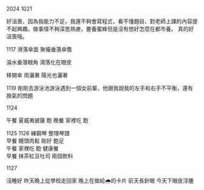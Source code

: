 2024
1021

好沮喪，因為我能力不足，我還不夠會寫程式，看不懂題目、對老師上課的內容提不起興趣。做事情不夠深思熟慮，要養蜜蜂但是沒有想好怎麼在都市養。
真的好沮喪哦。

1117
滑落傘面 聚攏垂落傘簷

淚水垂落眼角 滴落化在眼皮

移開傘 雨灑著 陽光也灑著

1119
 剛剛去游泳池游泳遇到一個女前輩，他跟我說我的左手和右手不平衡，還有換氣的問題

1124

午餐 夏威夷披薩 飽
晚餐 家裡吃 飽

1125 1126
練鋼琴 整理琴譜  
早餐 饅頭肉鬆 剛好 飽足  
午餐 家裡吃 飽 健康餐  
早餐 抹茶紅豆吐司 兩個飲料  


1127

沒睡好 
昨天晚上從學校走回家
晚上在做給🌧️的卡片
前天長針眼 今天下眼皮浮腫



